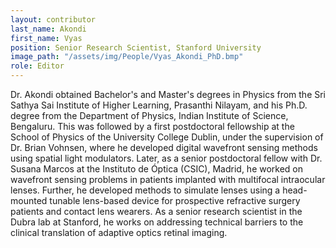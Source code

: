 ```yaml
---
layout: contributor
last_name: Akondi
first_name: Vyas
position: Senior Research Scientist, Stanford University
image_path: "/assets/img/People/Vyas_Akondi_PhD.bmp"
role: Editor
---
```

Dr. Akondi obtained Bachelor's and Master's degrees in Physics from the Sri Sathya Sai Institute of Higher Learning, Prasanthi Nilayam, and his Ph.D. degree from the Department of Physics, Indian Institute of Science, Bengaluru. This was followed by a first postdoctoral fellowship at the School of Physics of the University College Dublin, under the supervision of Dr. Brian Vohnsen, where he developed digital wavefront sensing methods using spatial light modulators. Later, as a senior postdoctoral fellow with Dr. Susana Marcos at the Instituto de Óptica (CSIC), Madrid, he worked on wavefront sensing problems in patients implanted with multifocal intraocular lenses. Further, he developed methods to simulate lenses using a head-mounted tunable lens-based device for prospective refractive surgery patients and contact lens wearers. As a senior research scientist in the Dubra lab at Stanford, he works on addressing technical barriers to the clinical translation of adaptive optics retinal imaging.
